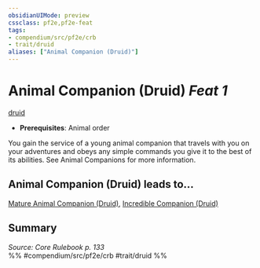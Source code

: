 ```yaml
---
obsidianUIMode: preview
cssclass: pf2e,pf2e-feat
tags:
- compendium/src/pf2e/crb
- trait/druid
aliases: ["Animal Companion (Druid)"]
---
```

# Animal Companion (Druid)  *Feat 1*  
[druid](Reference/Rules/Traits/druid.md "Druid Class Trait")  

- **Prerequisites**: Animal order

You gain the service of a young animal companion that travels with you on your adventures and obeys any simple commands you give it to the best of its abilities. See Animal Companions for more information.

## Animal Companion (Druid) leads to...

[Mature Animal Companion (Druid)](mature-animal-companion-druid.md), [Incredible Companion (Druid)](incredible-companion-druid.md)

## Summary

*Source: Core Rulebook p. 133*  
%% #compendium/src/pf2e/crb #trait/druid %%